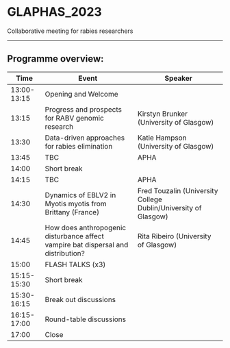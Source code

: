 # GLAPHAS_2023
Collaborative meeting for rabies researchers

---

## Programme overview:

| Time       | Event                                                  | Speaker                                 |
|------------|--------------------------------------------------------|----------------------------------------|
| 13:00-13:15     | Opening and Welcome                                     |                                        |
| 13:15           | Progress and prospects for RABV genomic research       | Kirstyn Brunker (University of Glasgow) |
| 13:30           | Data-driven approaches for rabies elimination          | Katie Hampson (University of Glasgow)   |
| 13:45          | TBC                                                    | APHA                                   |
| 14:00 | Short break                                          |                                        |
| 14:15      | TBC                                                    | APHA                                   |
| 14:30           | Dynamics of EBLV2 in Myotis myotis from Brittany (France) | Fred Touzalin (University College Dublin/University of Glasgow) |
| 14:45           | How does anthropogenic disturbance affect vampire bat dispersal and distribution? | Rita Ribeiro (University of Glasgow) |
| 15:00           | FLASH TALKS (x3)        |                 |
| 15:15-15:30| Short break     |                |
| 15:30-16:15| Break out discussions     |  |
| 16:15-17:00      | Round-table discussions     |  |
| 17:00      | Close         |    |

